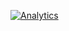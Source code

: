 [![Analytics](https://ga-beacon.appspot.com/UA-XXXXX-X/welcome-page)](https://github.com/igrigorik/ga-beacon)
